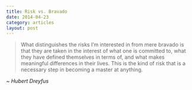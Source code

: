 ```yaml
---
title: Risk vs. Bravado
date: 2014-04-23
category: articles
layout: post
---
```


> What distinguishes the risks I’m interested in from mere bravado is that they
> are taken in the interest of what one is committed to, what they have defined
> themselves in terms of, and what makes meaningful differences in their lives.
> This is the kind of risk that is a necessary step in becoming a master at
> anything.

_~ Hubert Dreyfus_
